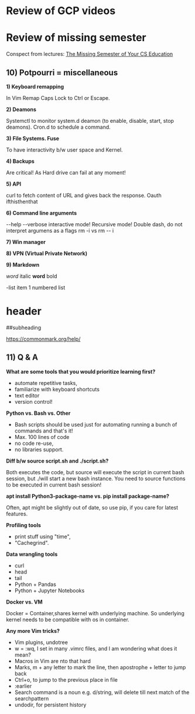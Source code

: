 # Review of GCP videos

# Review of missing semester
Conspect from lectures: [The Missing Semester of Your CS Education](https://missing.csail.mit.edu/2020/)
## 10) Potpourri = miscellaneous

**1) Keyboard remapping**

In Vim Remap Caps Lock to Ctrl or Escape.

**2) Deamons**

Systemctl to monitor system.d deamon (to enable, disable, start, stop deamons).
Cron.d to schedule a command.

**3) File Systems. Fuse**

To have interactivity b/w user space and Kernel.

**4) Backups**

Are critical! As Hard drive can fail at any moment!

**5) API**

curl to fetch content of URL and gives back the response.
Oauth
ifthisthenthat

**6) Command line arguments**

--help
--verbose
interactive mode!
Recursive mode!
Double dash, do not interpret argumens as a flags
rm -i vs rm -- i

**7) Win manager**

**8) VPN (Virtual Private Network)**

**9) Markdown**

*word* italic
**word** bold

-list item
1 numbered list
# header
##subheading

https://commonmark.org/help/

## 11) Q & A

**What are some tools that you would prioritize learning first?**
* automate repetitive tasks,
* familiarize with keyboard shortcuts
* text editor 
* version control!

**Python vs. Bash vs. Other**

* Bash scripts should be used just for automating running a bunch of commands 
and that's it! 
* Max. 100 lines of code
* no code re-use, 
* no libraries support.

**Diff b/w source script.sh and ./script.sh?**

Both executes the code, but source will execute the script in current bash
session, but ./will start a new bash instance.
You need to source functions to be executed in current bash session!

**apt install Python3-package-name vs. pip install package-name?**

Often, apt might be slightly out of date, so use pip, if you care for latest 
features.

**Profiling tools**

* print stuff using "time", 
* "Cachegrind".

**Data wrangling tools**

* curl
* head
* tail
* Python + Pandas
* Python + Jupyter Notebooks

**Docker vs. VM**

Docker = Container,shares kernel with underlying machine. 
So underlying kernel needs to be compatible with os in container.

**Any more Vim tricks?**
* Vim plugins, undotree
* <Leader>w = :wq, I set <leader> in many .vimrc files, and I am wondering 
what does it mean?
* Macros in Vim are nto that hard
* Marks, m + any letter to mark the line, then apostrophe + letter to jump 
back
* Ctrl+o, to jump to the previous place in file
* :earlier
* Search command is a noun e.g. d/string, will delete till next match of 
the searchpattern
* undodir, for persistent history

